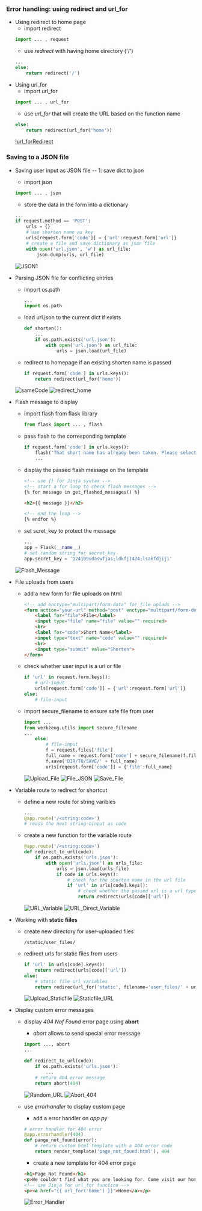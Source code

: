 ### Error handling: using redirect and url_for
- Using redirect to home page
    - import redirect
    ```python
    import ... , request
    ```
    - use _redirect_ with having home directory ('/')
    ```python
    ...
    else:
        return redirect('/')
    ```
- Using url_for
    - import url_for
    ```python
    import ... , url_for
    ```
    - use _url_for_ that will create the URL based on the function name
    ```python
    else:
        return redirect(url_for('home'))
    ```
    [!url_forRedirect](redirect_urlFor.png)


### Saving to a JSON file
- Saving user input as JSON file -- 1: save dict to json
    - import json
    ```python
    import ... , json
    ```
    - store the data in the form into a dictionary
    ```python
    ...
    if request.method == 'POST':
        urls = {}
        # use shorten name as key
        urls[request.form['code']] = {'url':request.form['url']}
        # create a file and save dictionary as json file
        with open('url.json', 'w') as url_file:
            json.dump(urls, url_file)
    ```
    ![JSON1](json_file1.png)

- Parsing JSON file for conflicting entries
    - import os.path
        ```python
        ...
        import os.path
        ```
    - load url.json to the current dict if exists
        ```python
        def shorten():
            ...
            if os.path.exists('url.json'):
                with open('url.json') as url_file:
                    urls = json.load(url_file)
        ```
    - redirect to homepage if an existing shorten name is passed
        ```python
        if request.form['code'] in urls.keys():
            return redirect(url_for('home'))
        ```
    ![sameCode](sameCode.png)
    ![redirect_home](redirect_homepage.png)

- Flash message to display
    - import flash from flask library
        ```python
        from flask import ... , flash
        ```
    - pass flash to the corresponding template
        ```python
        if request.form['code'] in urls.keys():
            flash('That short name has already been taken. Please select another name.')
            ...
        ```
    - display the passed flash message on the template
        ```html
        <!-- use {} for Jinja syntax -->
        <!-- start a for loop to check flash messages -->
        {% for message in get_flashed_messages() %}

        <h2>{{ message }}</h2>

        <!-- end the loop -->
        {% endfor %}
        ```
    - set scret_key to protect the message
        ```python
        ...
        app = Flask(__name__)
        # set random string for secret_key
        app.secret_key = '124109udaswfjas;ldkfj1424;lsakfdjiji'
        ```
    ![Flash_Message](flash_message.png)
- File uploads from users
    - add a new form for file uploads on html
        ```html
        <!-- add enctype="multipart/form-data" for file uplads -->
        <form action="your-url" method="post" enctype="multipart/form-data">
            <label for="file">File</label>
            <input type="file" name="file" value="" required>
            <br>
            <label for="code">Short Name</label>
            <input type="text" name="code" value="" required>
            <br>
            <input type="submit" value="Shorten">
        </form>
        ```
    - check whether user input is a url or file
        ```python
        if 'url' in request.form.keys():
            # url-input
            urls[request.form['code']] = {'url':reqeust.form['url']}
        else:
            # file-input
        ```
    - import secure_filename to ensure safe file from user
        ```python
        import ...
        from werkzeug.utils import secure_filename
        ...
            else:
                # file-input
                f = request.files['file']
                full_name = request.form['code'] + secure_filename(f.filename)
                f.save('DIR/TO/SAVE/' + full_name)
                urls[reqeust.form['code']] = {'file':full_name}
        ```
        ![Upload_File](upload_file.png)
        ![File_JSON](file_json.png)
        ![Save_File](file_save.png)

- Variable route to redirect for shortcut
    - define a new route for string varibles
        ```python
        ...
        @app.route('/<string:code>')
        # reads the next string-oinput as code
        ```
    
    - create a new function for the variable route
        ```python
        @app.route('/<string:code>')
        def redirect_to_url(code):
            if os.path.exists('urls.json'):
                with open('urls.json') as urls_file:
                    urls = json.load(urls_file)
                    if code in urls.keys():
                        # check for the shorten name in the url file
                        if 'url' in urls[code].keys():
                            # check whether the passed url is a url type
                            return redirect(urls[code]['url'])
        ```
        ![URL_Variable](url_variable1.png)
        ![URL_Direct_Variable](url_variable_redirect.png)
    
- Working with **static fiiles**
    - create new directory for user-uploaded files
        ```
        /static/user_files/
        ```
    
    - redirect urls for static files from users
        ```python
        if 'url' in urls[code].keys():
            return redirect(urls[code]['url'])
        else:
            # static file url variables
            return redirec(url_for('static', filename='user_files/' + urls[code]['file']))
        ```
        ![Upload_Staticfile](static_file1.png)
        ![Staticfile_URL](static_file2.png)

- Display custom error messages
    - display _404 Nof Found_ error page using **abort**
        - _abort_ allows to send special error message
        ```python
        import ..., abort
        ...

        def redirect_to_url(code):
            if os.path.exists('urls.json'):
                ...
            # return 404 error message
            return abort(404)
        ```
        ![Random_URL](abort1.png)
        ![Abort_404](abort2.png)
    
    - use _errorhandler_ to display custom page
        - add a error handler on _app.py_
        ```python
        # error handler for 404 error
        @app.errorhandler(404)
        def pange_not_found(error):
            # return custom html template with a 404 error code
            return render_template('page_not_found.html'), 404
        ```
        - create a new template for 404 error page
        ```html
        <h1>Page Not Found</h1>
        <p>We couldn't find what you are looking for. Come visit our homepage :)</p>
        <!-- use Jinja for url_for function -->
        <p><a href="{{ url_for('home') }}">Home</a></p>
        ```
        ![Error_Handler](errorhandler.png)
